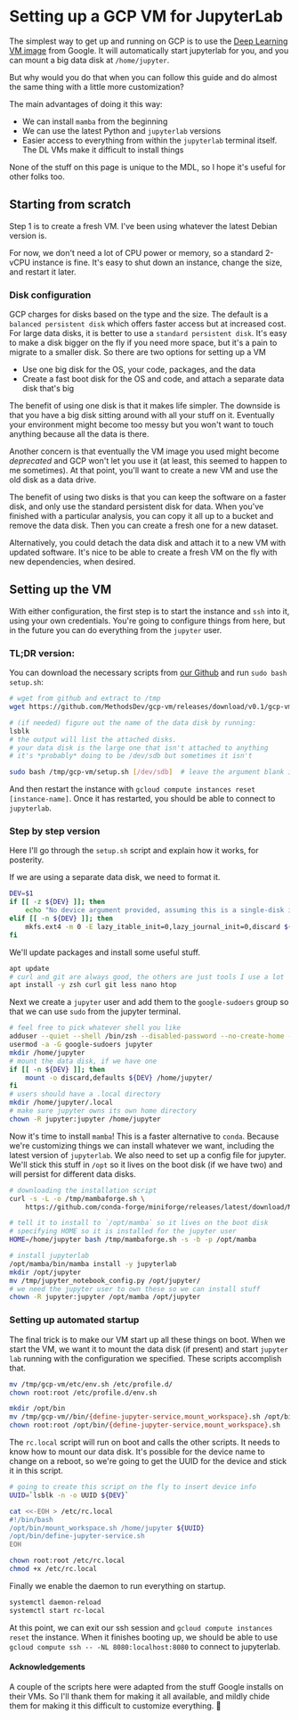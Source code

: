 # Setting up a GCP VM for JupyterLab

The simplest way to get up and running on GCP is to use the [Deep Learning VM image](https://cloud.google.com/deep-learning-vm) from Google. It will automatically start jupyterlab for you, and you can mount a big data disk at `/home/jupyter`.

But why would you do that when you can follow this guide and do almost the same thing with a little more customization?

The main advantages of doing it this way:

 * We can install `mamba` from the beginning
 * We can use the latest Python and `jupyterlab` versions
 * Easier access to everything from within the `jupyterlab` terminal itself. The DL VMs make it difficult to install things

None of the stuff on this page is unique to the MDL, so I hope it's useful for other folks too.

## Starting from scratch

Step 1 is to create a fresh VM. I've been using whatever the latest Debian version is.

For now, we don't need a lot of CPU power or memory, so a standard 2-vCPU instance is fine. It's easy to shut down an instance, change the size, and restart it later.

### Disk configuration

GCP charges for disks based on the type and the size. The default is a `balanced persistent disk` which offers faster access but at increased cost. For large data disks, it is better to use a `standard persistent disk`. It's easy to make a disk bigger on the fly if you need more space, but it's a pain to migrate to a smaller disk. So there are two options for setting up a VM

 * Use one big disk for the OS, your code, packages, and the data
 * Create a fast boot disk for the OS and code, and attach a separate data disk that's big
 
The benefit of using one disk is that it makes life simpler. The downside is that you have a big disk sitting around with all your stuff on it. Eventually your environment might become too messy but you won't want to touch anything because all the data is there.
  
Another concern is that eventually the VM image you used might become _deprecated_ and GCP won't let you use it (at least, this seemed to happen to me sometimes). At that point, you'll want to create a new VM and use the old disk as a data drive.

The benefit of using two disks is that you can keep the software on a faster disk, and only use the standard persistent disk for data. When you've finished with a particular analysis, you can copy it all up to a bucket and remove the data disk. Then you can create a fresh one for a new dataset.

Alternatively, you could detach the data disk and attach it to a new VM with updated software. It's nice to be able to create a fresh VM on the fly with new dependencies, when desired.

## Setting up the VM

With either configuration, the first step is to start the instance and `ssh` into it, using your own credentials. You're going to configure things from here, but in the future you can do everything from the `jupyter` user.

### TL;DR version:

You can download the necessary scripts from [our Github](https://github.com/MethodsDev/gcp-vm/releases) and run `sudo bash setup.sh`:

```bash
# wget from github and extract to /tmp
wget https://github.com/MethodsDev/gcp-vm/releases/download/v0.1/gcp-vm.tgz -O - | tar -xz -C /tmp

# (if needed) figure out the name of the data disk by running:
lsblk
# the output will list the attached disks.
# your data disk is the large one that isn't attached to anything
# it's *probably* doing to be /dev/sdb but sometimes it isn't

sudo bash /tmp/gcp-vm/setup.sh [/dev/sdb]  # leave the argument blank if not needed
```

And then restart the instance with `gcloud compute instances reset [instance-name]`. Once it has restarted, you should be able to connect to `jupyterlab`.

### Step by step version

Here I'll go through the `setup.sh` script and explain how it works, for posterity.

If we are using a separate data disk, we need to format it.

```bash
DEV=$1
if [[ -z ${DEV} ]]; then
	echo "No device argument provided, assuming this is a single-disk instance"
elif [[ -n ${DEV} ]]; then
	mkfs.ext4 -m 0 -E lazy_itable_init=0,lazy_journal_init=0,discard ${DEV}
fi
```

We'll update packages and install some useful stuff.

```bash
apt update
# curl and git are always good, the others are just tools I use a lot
apt install -y zsh curl git less nano htop
```

Next we create a `jupyter` user and add them to the `google-sudoers` group so that we can use `sudo` from the jupyter terminal.

```bash
# feel free to pick whatever shell you like
adduser --quiet --shell /bin/zsh --disabled-password --no-create-home --gecos "" jupyter
usermod -a -G google-sudoers jupyter
mkdir /home/jupyter
# mount the data disk, if we have one
if [[ -n ${DEV} ]]; then
	mount -o discard,defaults ${DEV} /home/jupyter/
fi
# users should have a .local directory
mkdir /home/jupyter/.local
# make sure jupyter owns its own home directory
chown -R jupyter:jupyter /home/jupyter
```

Now it's time to install `mamba`! This is a faster alternative to `conda`. Because we're customizing things we can install whatever we want, including the latest version of `jupyterlab`. We also need to set up a config file for jupyter. We'll stick this stuff in `/opt` so it lives on the boot disk (if we have two) and will persist for different data disks.


```bash
# downloading the installation script
curl -s -L -o /tmp/mambaforge.sh \
    https://github.com/conda-forge/miniforge/releases/latest/download/Mambaforge-Linux-x86_64.sh

# tell it to install to `/opt/mamba` so it lives on the boot disk
# specifying HOME so it is installed for the jupyter user
HOME=/home/jupyter bash /tmp/mambaforge.sh -s -b -p /opt/mamba

# install jupyterlab
/opt/mamba/bin/mamba install -y jupyterlab
mkdir /opt/jupyter
mv /tmp/jupyter_notebook_config.py /opt/jupyter/
# we need the jupyter user to own these so we can install stuff
chown -R jupyter:jupyter /opt/mamba /opt/jupyter
```

### Setting up automated startup

The final trick is to make our VM start up all these things on boot. When we start the VM, we want it to mount the data disk (if present) and start `jupyter lab` running with the configuration we specified. These scripts accomplish that.

```bash
mv /tmp/gcp-vm/etc/env.sh /etc/profile.d/
chown root:root /etc/profile.d/env.sh

mkdir /opt/bin
mv /tmp/gcp-vm//bin/{define-jupyter-service,mount_workspace}.sh /opt/bin/
chown root:root /opt/bin/{define-jupyter-service,mount_workspace}.sh
```

The `rc.local` script will run on boot and calls the other scripts. It needs to know how to mount our data disk. It's possible for the device name to change on a reboot, so we're going to get the UUID for the device and stick it in this script.

```bash
# going to create this script on the fly to insert device info
UUID=`lsblk -n -o UUID ${DEV}`

cat <<-EOH > /etc/rc.local
#!/bin/bash
/opt/bin/mount_workspace.sh /home/jupyter ${UUID}
/opt/bin/define-jupyter-service.sh
EOH

chown root:root /etc/rc.local 
chmod +x /etc/rc.local 
```

Finally we enable the daemon to run everything on startup.

```bash
systemctl daemon-reload
systemctl start rc-local
```

At this point, we can exit our ssh session and `gcloud compute instances reset` the instance. When it finishes booting up, we should be able to use `gcloud compute ssh -- -NL 8080:localhost:8080` to connect to jupyterlab.

#### Acknowledgements

A couple of the scripts here were adapted from the stuff Google installs on their VMs. So I'll thank them for making it all available, and mildly chide them for making it this difficult to customize everything. 🙂